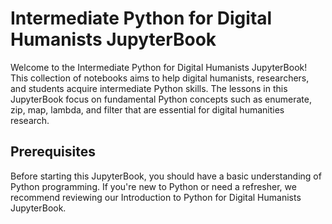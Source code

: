 # Intermediate Python for Digital Humanists JupyterBook

Welcome to the Intermediate Python for Digital Humanists JupyterBook! This collection of notebooks aims to help digital humanists, researchers, and students acquire intermediate Python skills. The lessons in this JupyterBook focus on fundamental Python concepts such as enumerate, zip, map, lambda, and filter that are essential for digital humanities research.

## Prerequisites
Before starting this JupyterBook, you should have a basic understanding of Python programming. If you're new to Python or need a refresher, we recommend reviewing our Introduction to Python for Digital Humanists JupyterBook.